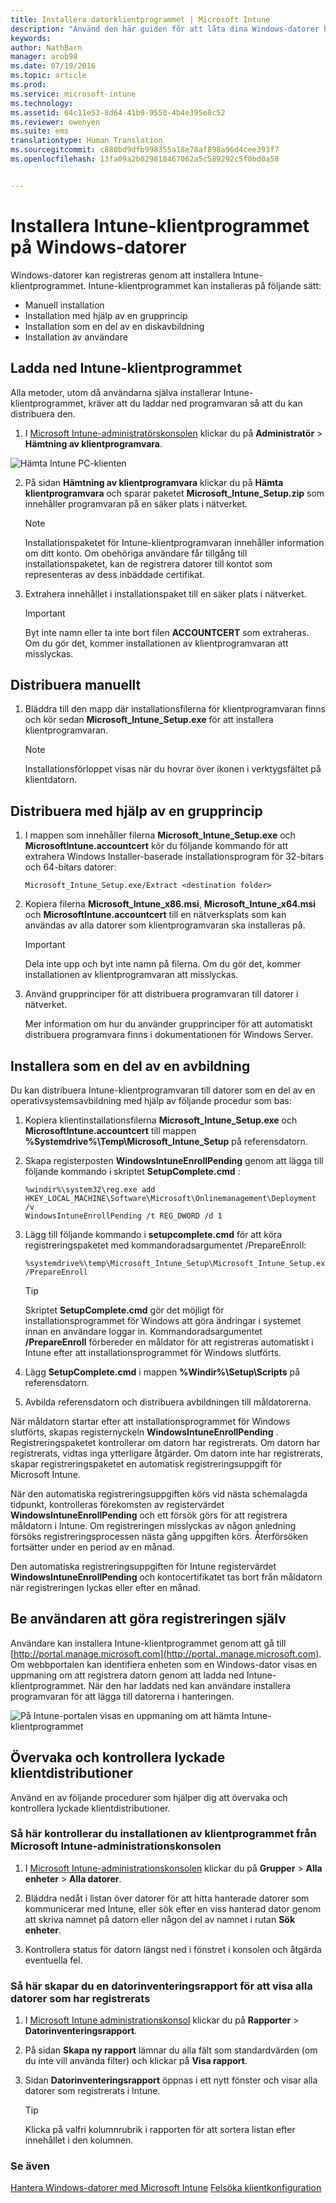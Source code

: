 ```yaml
---
title: Installera datorklientprogrammet | Microsoft Intune
description: "Använd den här guiden för att låta dina Windows-datorer hanteras av Microsoft Intune-klientprogrammet."
keywords: 
author: NathBarn
manager: arob98
ms.date: 07/19/2016
ms.topic: article
ms.prod: 
ms.service: microsoft-intune
ms.technology: 
ms.assetid: 64c11e53-8d64-41b9-9550-4b4e395e8c52
ms.reviewer: owenyen
ms.suite: ems
translationtype: Human Translation
ms.sourcegitcommit: c880bd9dfb998355a18e78af898a96d4cee393f7
ms.openlocfilehash: 13fa09a2b029818467062a5c589292c5f0bd0a58


---
```


# Installera Intune-klientprogrammet på Windows-datorer
Windows-datorer kan registreras genom att installera Intune-klientprogrammet. Intune-klientprogrammet kan installeras på följande sätt:

- Manuell installation
- Installation med hjälp av en grupprincip
- Installation som en del av en diskavbildning
- Installation av användare

## Ladda ned Intune-klientprogrammet

Alla metoder, utom då användarna själva installerar Intune-klientprogrammet, kräver att du laddar ned programvaran så att du kan distribuera den.

1.  I [Microsoft Intune-administratörskonsolen](https://manage.microsoft.com/) klickar du på **Administratör** &gt; **Hämtning av klientprogramvara**.

  ![Hämta Intune PC-klienten](../media/pc-sa-client-download.png)

2.  På sidan **Hämtning av klientprogramvara** klickar du på **Hämta klientprogramvara** och sparar paketet **Microsoft_Intune_Setup.zip** som innehåller programvaran på en säker plats i nätverket.

    > [!NOTE]
    > Installationspaketet för Intune-klientprogramvaran innehåller information om ditt konto. Om obehöriga användare får tillgång till installationspaketet, kan de registrera datorer till kontot som representeras av dess inbäddade certifikat.

3.  Extrahera innehållet i installationspaket till en säker plats i nätverket.

    > [!IMPORTANT]
    > Byt inte namn eller ta inte bort filen **ACCOUNTCERT** som extraheras. Om du gör det, kommer installationen av klientprogramvaran att misslyckas.

## Distribuera manuellt

1.  Bläddra till den mapp där installationsfilerna för klientprogramvaran finns och kör sedan **Microsoft_Intune_Setup.exe** för att installera klientprogramvaran.

    > [!NOTE]
    > Installationsförloppet visas när du hovrar över ikonen i verktygsfältet på klientdatorn.

## Distribuera med hjälp av en grupprincip

1.  I mappen som innehåller filerna **Microsoft_Intune_Setup.exe** och **MicrosoftIntune.accountcert** kör du följande kommando för att extrahera Windows Installer-baserade installationsprogram för 32-bitars och 64-bitars datorer:

    ```
    Microsoft_Intune_Setup.exe/Extract <destination folder>
    ```

2.  Kopiera filerna **Microsoft_Intune_x86.msi**, **Microsoft_Intune_x64.msi** och **MicrosoftIntune.accountcert** till en nätverksplats som kan användas av alla datorer som klientprogramvaran ska installeras på.

    > [!IMPORTANT]
    > Dela inte upp och byt inte namn på filerna. Om du gör det, kommer installationen av klientprogramvaran att misslyckas.

3.  Använd grupprinciper för att distribuera programvaran till datorer i nätverket.

    Mer information om hur du använder grupprinciper för att automatiskt distribuera programvara finns i dokumentationen för Windows Server.

## Installera som en del av en avbildning
Du kan distribuera Intune-klientprogramvaran till datorer som en del av en operativsystemsavbildning med hjälp av följande procedur som bas:

1.  Kopiera klientinstallationsfilerna **Microsoft_Intune_Setup.exe** och **MicrosoftIntune.accountcert** till mappen **%Systemdrive%\Temp\Microsoft_Intune_Setup** på referensdatorn.

2.  Skapa registerposten **WindowsIntuneEnrollPending** genom att lägga till följande kommando i skriptet **SetupComplete.cmd** :

    ```
    %windir%\system32\reg.exe add HKEY_LOCAL_MACHINE\Software\Microsoft\Onlinemanagement\Deployment /v
    WindowsIntuneEnrollPending /t REG_DWORD /d 1
    ```

3.  Lägg till följande kommando i **setupcomplete.cmd** för att köra registreringspaketet med kommandoradsargumentet /PrepareEnroll:

    ```
    %systemdrive%\temp\Microsoft_Intune_Setup\Microsoft_Intune_Setup.exe /PrepareEnroll
    ```
    > [!TIP]
    > Skriptet **SetupComplete.cmd** gör det möjligt för installationsprogrammet för Windows att göra ändringar i systemet innan en användare loggar in. Kommandoradsargumentet **/PrepareEnroll** förbereder en måldator för att registreras automatiskt i Intune efter att installationsprogrammet för Windows slutförts.

4.  Lägg **SetupComplete.cmd** i mappen **%Windir%\Setup\Scripts** på referensdatorn.

5.  Avbilda referensdatorn och distribuera avbildningen till måldatorerna.

När måldatorn startar efter att installationsprogrammet för Windows slutförts, skapas registernyckeln **WindowsIntuneEnrollPending** . Registreringspaketet kontrollerar om datorn har registrerats. Om datorn har registrerats, vidtas inga ytterligare åtgärder. Om datorn inte har registrerats, skapar registreringspaketet en automatisk registreringsuppgift för Microsoft Intune.

När den automatiska registreringsuppgiften körs vid nästa schemalagda tidpunkt, kontrolleras förekomsten av registervärdet **WindowsIntuneEnrollPending** och ett försök görs för att registrera måldatorn i Intune. Om registreringen misslyckas av någon anledning försöks registreringsprocessen nästa gång uppgiften körs. Återförsöken fortsätter under en period av en månad.

Den automatiska registreringsuppgiften för Intune registervärdet **WindowsIntuneEnrollPending** och kontocertifikatet tas bort från måldatorn när registreringen lyckas eller efter en månad.

## Be användaren att göra registreringen själv

Användare kan installera Intune-klientprogrammet genom att gå till  [http://portal.manage.microsoft.com](http://portal..manage.microsoft.com). Om webbportalen kan identifiera enheten som en Windows-dator visas en uppmaning om att registrera datorn genom att ladda ned Intune-klientprogrammet. När den har laddats ned kan användare installera programvaran för att lägga till datorerna i hanteringen.

![På Intune-portalen visas en uppmaning om att hämta Intune-klientprogrammet](../media/software-client-download.png)

## Övervaka och kontrollera lyckade klientdistributioner
Använd en av följande procedurer som hjälper dig att övervaka och kontrollera lyckade klientdistributioner.

### Så här kontrollerar du installationen av klientprogrammet från Microsoft Intune-administrationskonsolen

1.  I [Microsoft Intune-administrationskonsolen](https://manage.microsoft.com/) klickar du på **Grupper** &gt; **Alla enheter** &gt; **Alla datorer**.

2.  Bläddra nedåt i listan över datorer för att hitta hanterade datorer som kommunicerar med Intune, eller sök efter en viss hanterad dator genom att skriva namnet på datorn eller någon del av namnet i rutan **Sök enheter**.

3.  Kontrollera status för datorn längst ned i fönstret i konsolen och åtgärda eventuella fel.

### Så här skapar du en datorinventeringsrapport för att visa alla datorer som har registrerats

1.  I [Microsoft Intune administrationskonsol](https://manage.microsoft.com/) klickar du på **Rapporter** &gt; **Datorinventeringsrapport**.

2.  På sidan **Skapa ny rapport** lämnar du alla fält som standardvärden (om du inte vill använda filter) och klickar på **Visa rapport**.

3.  Sidan **Datorinventeringsrapport** öppnas i ett nytt fönster och visar alla datorer som registrerats i Intune.

    > [!TIP]
    > Klicka på valfri kolumnrubrik i rapporten för att sortera listan efter innehållet i den kolumnen.


### Se även
[Hantera Windows-datorer med Microsoft Intune](manage-windows-pcs-with-microsoft-intune.md)
[Felsöka klientkonfiguration](../troubleshoot/troubleshoot-client-setup-in-microsoft-intune.md)



<!--HONumber=Sep16_HO4-->


